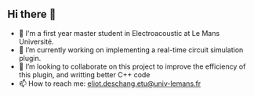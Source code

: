 ## Hi there 👋


- 🌱 I'm a first year master student in Electroacoustic at Le Mans Université.
- 🔭 I’m currently working on implementing a real-time circuit simulation plugin.
- 👯 I’m looking to collaborate on this project to improve the efficiency of this plugin, and writting better C++ code
- 📫 How to reach me: eliot.deschang.etu@univ-lemans.fr

